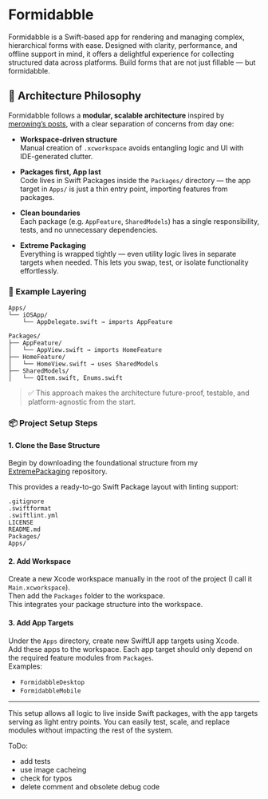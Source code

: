 # Formidabble

Formidabble is a Swift-based app for rendering and managing complex, hierarchical forms with ease. Designed with clarity, performance, and offline support in mind, it offers a delightful experience for collecting structured data across platforms. Build forms that are not just fillable — but formidabble.

## 🧠 Architecture Philosophy

Formidabble follows a **modular, scalable architecture** inspired by [merowing’s posts](https://www.merowing.info/), with a clear separation of concerns from day one:

- **Workspace-driven structure**  
  Manual creation of `.xcworkspace` avoids entangling logic and UI with IDE-generated clutter.

- **Packages first, App last**  
  Code lives in Swift Packages inside the `Packages/` directory — the app target in `Apps/` is just a thin entry point, importing features from packages.

- **Clean boundaries**  
  Each package (e.g. `AppFeature`, `SharedModels`) has a single responsibility, tests, and no unnecessary dependencies.

- **Extreme Packaging**  
  Everything is wrapped tightly — even utility logic lives in separate targets when needed. This lets you swap, test, or isolate functionality effortlessly.

### 🧱 Example Layering

```
Apps/
└── iOSApp/
	└── AppDelegate.swift → imports AppFeature

Packages/
├── AppFeature/
│   └── AppView.swift → imports HomeFeature
├── HomeFeature/
│   └── HomeView.swift → uses SharedModels
├── SharedModels/
│   └── QItem.swift, Enums.swift
```

> ✅ This approach makes the architecture future-proof, testable, and platform-agnostic from the start.

### 📦 Project Setup Steps

#### 1. Clone the Base Structure

Begin by downloading the foundational structure from my [ExtremePackaging](https://github.com/mihaelamj/ExtremePackaging/tree/stage/01-init-packages) repository.

This provides a ready-to-go Swift Package layout with linting support:

```
.gitignore
.swiftformat
.swiftlint.yml
LICENSE
README.md
Packages/
Apps/
```

#### 2. Add Workspace

Create a new Xcode workspace manually in the root of the project (I call it `Main.xcworkspace`).  
Then add the `Packages` folder to the workspace.  
This integrates your package structure into the workspace.

#### 3. Add App Targets

Under the `Apps` directory, create new SwiftUI app targets using Xcode.  
Add these apps to the workspace. Each app target should only depend on the required feature modules from `Packages`.  
Examples:

- `FormidabbleDesktop`
- `FormidabbleMobile`

---

This setup allows all logic to live inside Swift packages, with the app targets serving as light entry points. You can easily test, scale, and replace modules without impacting the rest of the system.


ToDo: 
- add tests
- use image cacheing
- check for typos
- delete comment and obsolete debug code

